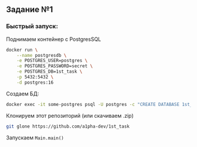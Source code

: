 ## Задание №1
### Быстрый запуск:
Поднимаем контейнер с PostgresSQL
```bash
docker run \
    --name postgresdb \
    -e POSTGRES_USER=postgres \
    -e POSTGRES_PASSWORD=secret \
    -e POSTGRES_DB=1st_task \
    -p 5432:5432 \
    -d postgres:16
```
Создаем БД:
```bash
docker exec -it some-postgres psql -U postgres -c "CREATE DATABASE 1st_task;"
```
Клонируем этот репозиторий (или скачиваем .zip)
```bash
git glone https://github.com/a1pha-dev/1st_task
```
Запускаем `Main.main()`
